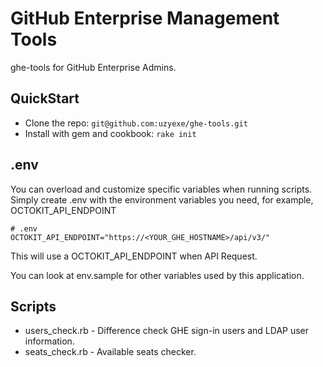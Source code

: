 GitHub Enterprise Management Tools
==================================

ghe-tools for GitHub Enterprise Admins.

## QuickStart

* Clone the repo: `git@github.com:uzyexe/ghe-tools.git`
* Install with gem and cookbook: `rake init`

## .env

You can overload and customize specific variables when running scripts.
Simply create .env with the environment variables you need, for example, OCTOKIT_API_ENDPOINT

```
# .env
OCTOKIT_API_ENDPOINT="https://<YOUR_GHE_HOSTNAME>/api/v3/"
```

This will use a OCTOKIT_API_ENDPOINT when API Request.

You can look at env.sample for other variables used by this application.

## Scripts

* users_check.rb - Difference check GHE sign-in users and LDAP user information.
* seats_check.rb - Available seats checker.
